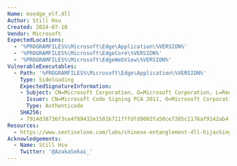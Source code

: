 ```yaml
---
Name: msedge_elf.dll
Author: Still Hsu
Created: 2024-07-10
Vendor: Microsoft
ExpectedLocations:
  - '%PROGRAMFILES%\Microsoft\Edge\Application\%VERSION%'
  - '%PROGRAMFILES%\Microsoft\EdgeCore\%VERSION%'
  - '%PROGRAMFILES%\Microsoft\EdgeWebView\%VERSION%'
VulnerableExecutables:
  - Path: '%PROGRAMFILES%\Microsoft\Edge\Application\%VERSION%'
    Type: Sideloading
    ExpectedSignatureInformation:
    - Subject: CN=Microsoft Corporation, O=Microsoft Corporation, L=Redmond, S=Washington, C=US
      Issuer: CN=Microsoft Code Signing PCA 2011, O=Microsoft Corporation, L=Redmond, S=Washington, C=US
      Type: Authenticode
    SHA256:
    - 7914d38736f3ce4f89432e15816711fffdfd9002fa50ce7205c1176af9142ab4
Resources:
  - https://www.sentinelone.com/labs/chinese-entanglement-dll-hijacking-in-the-asian-gambling-sector/
Acknowledgements:
  - Name: Still Hsu
    Twitter: '@AzakaSekai_'
---
```


